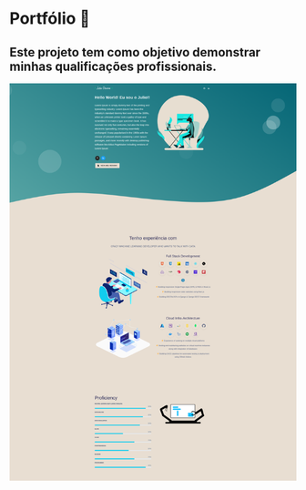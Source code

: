 <h1>Portfólio 👋</h1>

## Este projeto tem como objetivo demonstrar minhas qualificações profissionais.

<p align="center">
  <kbd>
    <img src="./readme_pic.png"></img>
  </kbd>
</p>